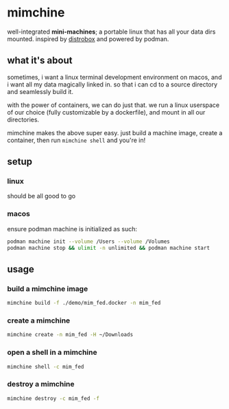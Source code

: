 
# mimchine

well-integrated **mini-machines**; a portable linux that has all your data dirs mounted. inspired by [distrobox](https://github.com/89luca89/distrobox) and powered by podman.

## what it's about

sometimes, i want a linux terminal development environment on macos, and i want all my data magically linked in. so that i can cd to a source directory and seamlessly build it.

with the power of containers, we can do just that. we run a linux userspace of our choice (fully customizable by a dockerfile), and mount in all our directories.

mimchine makes the above super easy. just build a machine image, create a container, then run `mimchine shell` and you're in!

## setup

### linux

should be all good to go

### macos

ensure podman machine is initialized as such:

```sh
podman machine init --volume /Users --volume /Volumes
podman machine stop && ulimit -n unlimited && podman machine start
```

## usage

### build a mimchine image

```sh
mimchine build -f ./demo/mim_fed.docker -n mim_fed
```

### create a mimchine

```sh
mimchine create -n mim_fed -H ~/Downloads
```

### open a shell in a mimchine

```sh
mimchine shell -c mim_fed
```

### destroy a mimchine

```sh
mimchine destroy -c mim_fed -f
```
